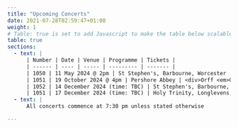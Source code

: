 ```yaml
---
title: "Upcoming Concerts"
date: 2021-07-28T02:59:47+01:00
weight: 1
# Table: true is set to add Javascript to make the table below scalable on mobile device
table: true
sections:
  - text: |
      | Number | Date | Venue | Programme | Tickets |
      | ------ | ---- | ----- | --------- | ------- |
      | 1050 | 11 May 2024 @ 2pm | St Stephen's, Barbourne, Worcester | Come and Sing workshop: Fauré and Rutter | [Tickets](/tickets) | 
      | 1051 | 19 October 2024 @ 4pm | Pershore Abbey | <div>Orff <em>Carmina Burana</em><br>Rutter <em>Feel the Spirit</em></div> |  | 
      | 1052 | 14 December 2024 (time: TBC) | St Stephen's, Barbourne, Worcester | Christmas concert |  | 
      | 1051 | 17 December 2024 (time: TBC) | Holy Trinity, Longlevens, Gloucester | Christmas concert |  | 
  - text: |
      All concerts commence at 7:30 pm unless stated otherwise

---
```


